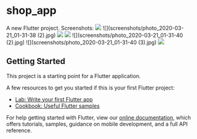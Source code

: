 # shop_app

A new Flutter project.
Screenshots:
![](screenshots/photo_2020-03-21_01-31-37.jpg)
![](screenshots/photo_2020-03-21_01-31-38 (2).jpg)
![](screenshots/photo_2020-03-21_01-31-38.jpg)
![](screenshots/photo_2020-03-21_01-31-39.jpg)
![](screenshots/photo_2020-03-21_01-31-40 (2).jpg)
![](screenshots/photo_2020-03-21_01-31-40 (3).jpg)
![](screenshots/photo_2020-03-21_01-31-40.jpg)

## Getting Started

This project is a starting point for a Flutter application.

A few resources to get you started if this is your first Flutter project:

- [Lab: Write your first Flutter app](https://flutter.dev/docs/get-started/codelab)
- [Cookbook: Useful Flutter samples](https://flutter.dev/docs/cookbook)

For help getting started with Flutter, view our
[online documentation](https://flutter.dev/docs), which offers tutorials,
samples, guidance on mobile development, and a full API reference.

